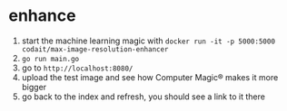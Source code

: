 # enhance

1. start the machine learning magic with `docker run -it -p 5000:5000 codait/max-image-resolution-enhancer`
1. `go run main.go`
1. go to `http://localhost:8080/`
1. upload the test image and see how Computer Magic® makes it more bigger
1. go back to the index and refresh, you should see a link to it there
